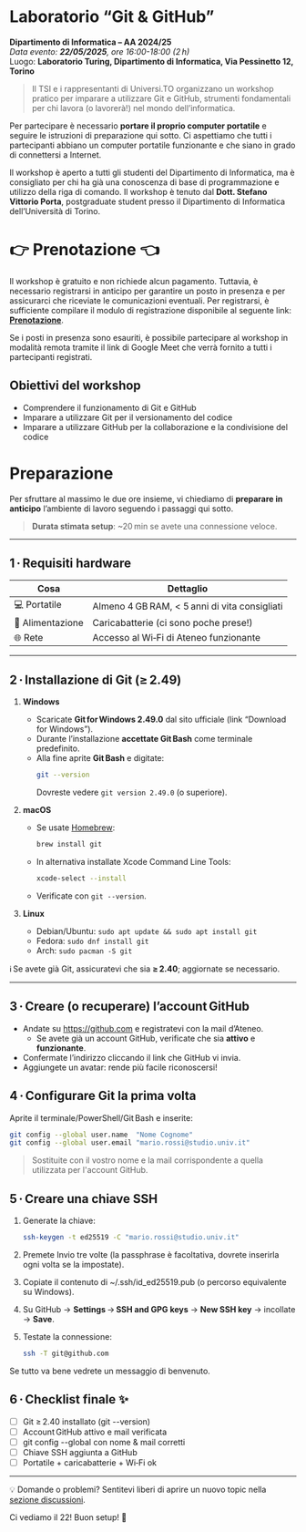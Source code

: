 # Laboratorio “Git & GitHub”
**Dipartimento di Informatica – AA 2024/25**  
_Data evento: **22/05/2025**, ore 16:00-18:00 (2 h)_  
Luogo: **Laboratorio Turing, Dipartimento di Informatica, Via Pessinetto 12, Torino**

> Il TSI e i rappresentanti di Universi.TO organizzano un workshop pratico per imparare a utilizzare Git e GitHub, strumenti fondamentali per chi lavora (o lavorerà!) nel mondo dell’informatica.

Per partecipare è necessario **portare il proprio computer portatile** e seguire le istruzioni di preparazione qui sotto. Ci aspettiamo che tutti i partecipanti abbiano un computer portatile funzionante e che siano in grado di connettersi a Internet.

Il workshop è aperto a tutti gli studenti del Dipartimento di Informatica, ma è consigliato per chi ha già una conoscenza di base di programmazione e utilizzo della riga di comando.
Il workshop è tenuto dal **Dott. Stefano Vittorio Porta**, postgraduate student presso il Dipartimento di Informatica dell’Università di Torino.

# 👉️ Prenotazione 👈️

Il workshop è gratuito e non richiede alcun pagamento. Tuttavia, è necessario registrarsi in anticipo per garantire un posto in presenza e per assicurarci che riceviate le comunicazioni eventuali. Per registrarsi, è sufficiente compilare il modulo di registrazione disponibile al seguente link: [**Prenotazione**](https://app.hi.events/event/826/workshop-git-e-github).

Se i posti in presenza sono esauriti, è possibile partecipare al workshop in modalità remota tramite il link di Google Meet che verrà fornito a tutti i partecipanti registrati.

## Obiettivi del workshop
* Comprendere il funzionamento di Git e GitHub
* Imparare a utilizzare Git per il versionamento del codice
* Imparare a utilizzare GitHub per la collaborazione e la condivisione del codice

# Preparazione

Per sfruttare al massimo le due ore insieme, vi chiediamo di **preparare in anticipo** l’ambiente di lavoro seguendo i passaggi qui sotto.  
> **Durata stimata setup**: ~20 min se avete una connessione veloce.

---

## 1 · Requisiti hardware

| Cosa | Dettaglio |
|------|-----------|
| 💻 Portatile | Almeno 4 GB RAM, < 5 anni di vita consigliati |
| 🔌 Alimentazione | Caricabatterie (ci sono poche prese!) |
| 🌐 Rete | Accesso al Wi‑Fi di Ateneo funzionante |

---

## 2 · Installazione di Git (≥ 2.49)

1. **Windows**  
   * Scaricate **Git for Windows 2.49.0** dal sito ufficiale (link “Download for Windows”).  
   * Durante l’installazione **accettate Git Bash** come terminale predefinito.  
   * Alla fine aprite **Git Bash** e digitate:
     ```bash
     git --version
     ```
     Dovreste vedere `git version 2.49.0` (o superiore).

2. **macOS**  
   * Se usate [Homebrew](https://brew.sh/):  
     ```bash
     brew install git
     ```  
   * In alternativa installate Xcode Command Line Tools:  
     ```bash
     xcode-select --install
     ```
   * Verificate con `git --version`.

3. **Linux**  
   * Debian/Ubuntu: `sudo apt update && sudo apt install git`  
   * Fedora: `sudo dnf install git`  
   * Arch: `sudo pacman -S git`  

ℹ️ Se avete già Git, assicuratevi che sia **≥ 2.40**; aggiornate se necessario.

---

## 3 · Creare (o recuperare) l’account GitHub

* Andate su <https://github.com> e registratevi con la mail d’Ateneo.
    * Se avete già un account GitHub, verificate che sia **attivo** e **funzionante**.
* Confermate l’indirizzo cliccando il link che GitHub vi invia.  
* Aggiungete un avatar: rende più facile riconoscersi!

## 4 · Configurare Git la prima volta

Aprite il terminale/PowerShell/Git Bash e inserite:

```bash
git config --global user.name  "Nome Cognome"
git config --global user.email "mario.rossi@studio.univ.it"
```

> Sostituite con il vostro nome e la mail corrispondente a quella utilizzata per l'account GitHub.

## 5 · Creare una chiave SSH

1. Generate la chiave:  
    ```bash
    ssh-keygen -t ed25519 -C "mario.rossi@studio.univ.it"
    ```
2. Premete Invio tre volte (la passphrase è facoltativa, dovrete inserirla ogni volta se la impostate).

3. Copiate il contenuto di ~/.ssh/id_ed25519.pub (o percorso equivalente su Windows).

4. Su GitHub → **Settings** → **SSH and GPG keys** → **New SSH key** → incollate → **Save**.

5. Testate la connessione:
    ```bash
    ssh -T git@github.com
    ```

Se tutto va bene vedrete un messaggio di benvenuto.

## 6 · Checklist finale ✨

- [ ] Git ≥ 2.40 installato (git --version)
- [ ] Account GitHub attivo e mail verificata
- [ ] git config --global con nome & mail corretti
- [ ] Chiave SSH aggiunta a GitHub
- [ ] Portatile + caricabatterie + Wi‑Fi ok

---

💡 Domande o problemi? Sentitevi liberi di aprire un nuovo topic nella [sezione discussioni](https://github.com/tsi-unito/git-talk/discussions).

Ci vediamo il 22! Buon setup! 🚀